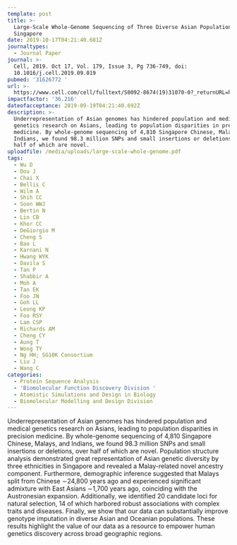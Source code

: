 ```yaml
---
template: post
title: >-
  Large-Scale Whole-Genome Sequencing of Three Diverse Asian Populations in
  Singapore
date: 2019-10-17T04:21:40.681Z
journaltypes:
  - Journal Paper
journal: >-
  Cell, 2019. Oct 17, Vol. 179, Issue 3, Pg 736-749, doi:
  10.1016/j.cell.2019.09.019
pubmed: '31626772 '
url: >-
  https://www.cell.com/cell/fulltext/S0092-8674(19)31070-0?_returnURL=https%3A%2F%2Flinkinghub.elsevier.com%2Fretrieve%2Fpii%2FS0092867419310700%3Fshowall%3Dtrue
impactfactor: '36.216'
dateofacceptance: 2019-09-19T04:21:40.692Z
description: >-
  Underrepresentation of Asian genomes has hindered population and medical
  genetics research on Asians, leading to population disparities in precision
  medicine. By whole-genome sequencing of 4,810 Singapore Chinese, Malays, and
  Indians, we found 98.3 million SNPs and small insertions or deletions, over
  half of which are novel.
uploadfile: /media/uploads/large-scale-whole-genome.pdf
tags:
  - Wu D
  - Dou J
  - Chai X
  - Bellis C
  - Wilm A
  - Shih CC
  - Soon WWJ
  - Bertin N
  - Lin CB
  - Khor CC
  - DeGiorgio M
  - Cheng S
  - Bao L
  - Karnani N
  - Hwang WYK
  - Davila S
  - Tan P
  - Shabbir A
  - Moh A
  - Tan EK
  - Foo JN
  - Goh LL
  - Leong KP
  - Foo RSY
  - Lam CSP
  - Richards AM
  - Cheng CY
  - Aung T
  - Wong TY
  - Ng HH; SG10K Consortium
  - Liu J
  - Wang C
categories:
  - Protein Sequence Analysis
  - 'Biomolecular Function Discovery Division '
  - Atomistic Simulations and Design in Biology
  - Biomolecular Modelling and Design Division
---
```

Underrepresentation of Asian genomes has hindered population and medical genetics research on Asians, leading to population disparities in precision medicine. By whole-genome sequencing of 4,810 Singapore Chinese, Malays, and Indians, we found 98.3 million SNPs and small insertions or deletions, over half of which are novel. Population structure analysis demonstrated great representation of Asian genetic diversity by three ethnicities in Singapore and revealed a Malay-related novel ancestry component. Furthermore, demographic inference suggested that Malays split from Chinese ∼24,800 years ago and experienced significant admixture with East Asians ∼1,700 years ago, coinciding with the Austronesian expansion. Additionally, we identified 20 candidate loci for natural selection, 14 of which harbored robust associations with complex traits and diseases. Finally, we show that our data can substantially improve genotype imputation in diverse Asian and Oceanian populations. These results highlight the value of our data as a resource to empower human genetics discovery across broad geographic regions.
